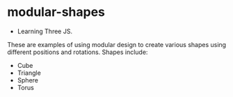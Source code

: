 # modular-shapes
- Learning Three JS. 

These are examples of using modular design to create various shapes using different positions and rotations. 
Shapes include:
- Cube
- Triangle
- Sphere
- Torus
